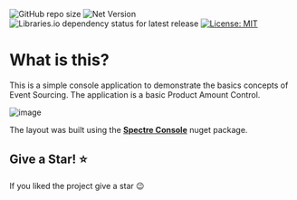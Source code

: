 ![GitHub repo size](https://img.shields.io/github/repo-size/fernando-goncalves92/demo-consoleEventSourcing) 
![Net Version](https://img.shields.io/badge/.NET-6-blueviolet)
![Libraries.io dependency status for latest release](https://img.shields.io/librariesio/release/nuget/spectre.console)
[![License: MIT](https://img.shields.io/badge/License-MIT-yellow.svg)](https://opensource.org/licenses/MIT)

What is this?
=============
This is a simple console application to demonstrate the basics concepts of Event Sourcing. The application is a basic Product Amount Control.

![image](https://user-images.githubusercontent.com/44470855/161994634-e3197f5c-65f8-4a18-980a-30ebbe05e96a.png)

The layout was built using the [**Spectre Console**](https://spectreconsole.net) nuget package. 

## Give a Star! :star:
If you liked the project give a star 😉


